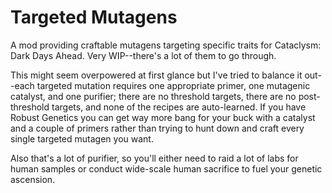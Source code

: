 # Targeted Mutagens

A mod providing craftable mutagens targeting specific traits for Cataclysm: Dark Days Ahead. Very WIP--there's a lot of them to go through.

This might seem overpowered at first glance but I've tried to balance it out--each targeted mutation requires one appropriate primer, one mutagenic catalyst, and one purifier; there are no threshold targets, there are no post-threshold targets, and none of the recipes are auto-learned. If you have Robust Genetics you can get way more bang for your buck with a catalyst and a couple of primers rather than trying to hunt down and craft every single targeted mutagen you want. 

Also that's a lot of purifier, so you'll either need to raid a lot of labs for human samples or conduct wide-scale human sacrifice to fuel your genetic ascension. 
